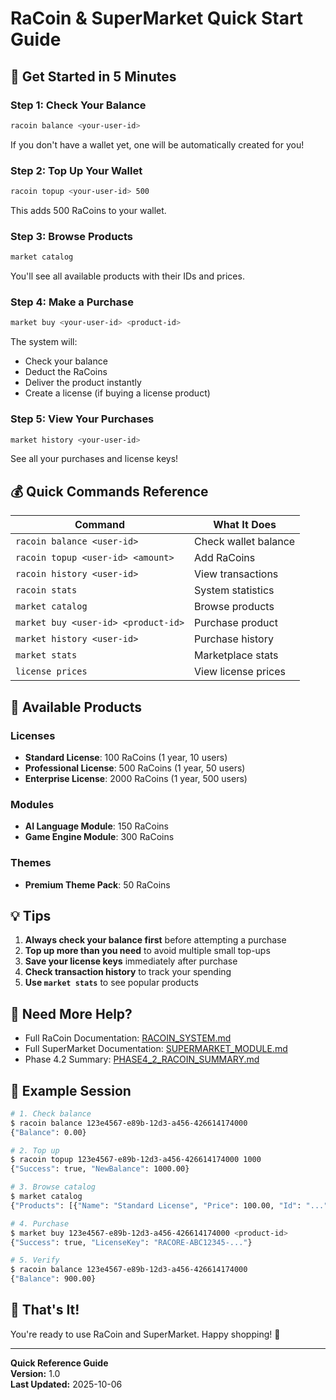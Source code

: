 # RaCoin & SuperMarket Quick Start Guide

## 🚀 Get Started in 5 Minutes

### Step 1: Check Your Balance

```bash
racoin balance <your-user-id>
```

If you don't have a wallet yet, one will be automatically created for you!

### Step 2: Top Up Your Wallet

```bash
racoin topup <your-user-id> 500
```

This adds 500 RaCoins to your wallet.

### Step 3: Browse Products

```bash
market catalog
```

You'll see all available products with their IDs and prices.

### Step 4: Make a Purchase

```bash
market buy <your-user-id> <product-id>
```

The system will:
- Check your balance
- Deduct the RaCoins
- Deliver the product instantly
- Create a license (if buying a license product)

### Step 5: View Your Purchases

```bash
market history <your-user-id>
```

See all your purchases and license keys!

## 💰 Quick Commands Reference

| Command | What It Does |
|---------|--------------|
| `racoin balance <user-id>` | Check wallet balance |
| `racoin topup <user-id> <amount>` | Add RaCoins |
| `racoin history <user-id>` | View transactions |
| `racoin stats` | System statistics |
| `market catalog` | Browse products |
| `market buy <user-id> <product-id>` | Purchase product |
| `market history <user-id>` | Purchase history |
| `market stats` | Marketplace stats |
| `license prices` | View license prices |

## 🏪 Available Products

### Licenses
- **Standard License**: 100 RaCoins (1 year, 10 users)
- **Professional License**: 500 RaCoins (1 year, 50 users)
- **Enterprise License**: 2000 RaCoins (1 year, 500 users)

### Modules
- **AI Language Module**: 150 RaCoins
- **Game Engine Module**: 300 RaCoins

### Themes
- **Premium Theme Pack**: 50 RaCoins

## 💡 Tips

1. **Always check your balance first** before attempting a purchase
2. **Top up more than you need** to avoid multiple small top-ups
3. **Save your license keys** immediately after purchase
4. **Check transaction history** to track your spending
5. **Use `market stats`** to see popular products

## 🔗 Need More Help?

- Full RaCoin Documentation: [RACOIN_SYSTEM.md](RACOIN_SYSTEM.md)
- Full SuperMarket Documentation: [SUPERMARKET_MODULE.md](SUPERMARKET_MODULE.md)
- Phase 4.2 Summary: [PHASE4_2_RACOIN_SUMMARY.md](PHASE4_2_RACOIN_SUMMARY.md)

## 🎯 Example Session

```bash
# 1. Check balance
$ racoin balance 123e4567-e89b-12d3-a456-426614174000
{"Balance": 0.00}

# 2. Top up
$ racoin topup 123e4567-e89b-12d3-a456-426614174000 1000
{"Success": true, "NewBalance": 1000.00}

# 3. Browse catalog
$ market catalog
{"Products": [{"Name": "Standard License", "Price": 100.00, "Id": "..."}]}

# 4. Purchase
$ market buy 123e4567-e89b-12d3-a456-426614174000 <product-id>
{"Success": true, "LicenseKey": "RACORE-ABC12345-..."}

# 5. Verify
$ racoin balance 123e4567-e89b-12d3-a456-426614174000
{"Balance": 900.00}
```

## 🎉 That's It!

You're ready to use RaCoin and SuperMarket. Happy shopping! 🛒

---

**Quick Reference Guide**  
**Version:** 1.0  
**Last Updated:** 2025-10-06
